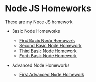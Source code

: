 # Node JS Homeworks

These are my Node JS homework

- Basic Node Homeworks

  - [First Basic Node Homework](/Basic%20Node%20Homeworks/Node%20first%20homework/)
  - [Second Basic Node Homework](/Basic%20Node%20Homeworks/Node%202%20homework-events/)
  - [Third Basic Node Homework](/Basic%20Node%20Homeworks/Node_3_homework_server/)
  - [Forth Basic Node Homework](/Basic%20Node%20Homeworks/node_4_homework_empress/)

- Advanced Node Homeworks

  - [First Advanced Node Homework](/Advanced%20Node%20Homeworks/Node_1_homework-MongoDB/)
